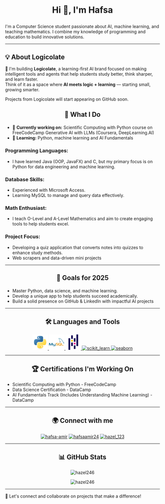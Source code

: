 # <p align="center">Hi 👋, I'm Hafsa</p>

I'm a Computer Science student passionate about AI, machine learning, and teaching mathematics. I combine my knowledge of programming and education to build innovative solutions.

---

## 💡 About Logicolate

🚀 I'm building **Logicolate**, a learning-first AI brand focused on making intelligent tools and agents that help students study better, think sharper, and learn faster.  
Think of it as a space where **AI meets logic + learning** — starting small, growing smarter.

Projects from Logicolate will start appearing on GitHub soon.

## <p align="center">🌟 What I Do</p>

- 🔭 **Currently working on:**
  Scientific Computing with Python course on FreeCodeCamp
  Generative AI with LLMs (Coursera, DeepLearning.AI) 
- 🌱 **Learning:** Python, machine learning and AI Fundamentals

### Programming Languages:
- I have learned Java (OOP, JavaFX) and C, but my primary focus is on Python for data engineering and machine learning.

### Database Skills:
- Experienced with Microsoft Access.
- Learning MySQL to manage and query data effectively.

### Math Enthusiast:
- I teach O-Level and A-Level Mathematics and aim to create engaging tools to help students excel.

### Project Focus:
- Developing a quiz application that converts notes into quizzes to enhance study methods.
- Web scrapers and data-driven mini projects

---

## <p align="center">🚀 Goals for 2025</p>
- Master Python, data science, and machine learning.
- Develop a unique app to help students succeed academically.
- Build a solid presence on GitHub & LinkedIn with impactful AI projects

---

## <p align="center">🛠️ Languages and Tools</p>
<p align="center"> 
  <a href="https://www.python.org" target="_blank" rel="noreferrer"> <img src="https://raw.githubusercontent.com/devicons/devicon/master/icons/python/python-original.svg" alt="python" width="50" height="50"/> </a> 
  <a href="https://www.mysql.com/" target="_blank" rel="noreferrer"> <img src="https://raw.githubusercontent.com/devicons/devicon/master/icons/mysql/mysql-original-wordmark.svg" alt="mysql" width="50" height="50"/> </a> 
  <a href="https://pandas.pydata.org/" target="_blank" rel="noreferrer"> <img src="https://raw.githubusercontent.com/devicons/devicon/2ae2a900d2f041da66e950e4d48052658d850630/icons/pandas/pandas-original.svg" alt="pandas" width="50" height="50"/> </a> 
  <a href="https://scikit-learn.org/" target="_blank" rel="noreferrer"> <img src="https://upload.wikimedia.org/wikipedia/commons/0/05/Scikit_learn_logo_small.svg" alt="scikit_learn" width="50" height="50"/> </a> 
  <a href="https://seaborn.pydata.org/" target="_blank" rel="noreferrer"> <img src="https://seaborn.pydata.org/_images/logo-mark-lightbg.svg" alt="seaborn" width="50" height="50"/> </a> 
</p>

---

## <p align="center">🏆 Certifications I'm Working On</p>
- Scientific Computing with Python - FreeCodeCamp  
- Data Science Certification - DataCamp  
- AI Fundamentals Track (Includes Understanding Machine Learning) - DataCamp   

---

## <p align="center">🌍 Connect with me</p>
<p align="center">
  <a href="https://linkedin.com/in/hafsa-amir-23b18b215/" target="blank"><img align="center" src="https://raw.githubusercontent.com/rahuldkjain/github-profile-readme-generator/master/src/images/icons/Social/linked-in-alt.svg" alt="hafsa-amir" height="30" width="40" /></a>
  <a href="https://kaggle.com/hafsaamir24" target="blank"><img align="center" src="https://raw.githubusercontent.com/rahuldkjain/github-profile-readme-generator/master/src/images/icons/Social/kaggle.svg" alt="hafsaamir24" height="30" width="40" /></a>
  <a href="https://www.leetcode.com/hazel_123" target="blank"><img align="center" src="https://raw.githubusercontent.com/rahuldkjain/github-profile-readme-generator/master/src/images/icons/Social/leet-code.svg" alt="hazel_123" height="30" width="40" /></a>
</p>

---

## <p align="center">📊 GitHub Stats</p>
<p align="center"><img src="https://github-readme-stats.vercel.app/api/top-langs?username=hazel246&show_icons=true&locale=en&layout=compact" alt="hazel246" /></p>

<p align="center"><img src="https://github-readme-streak-stats.herokuapp.com/?user=hazel246&" alt="hazel246" /></p>

---

🌟 Let's connect and collaborate on projects that make a difference!


